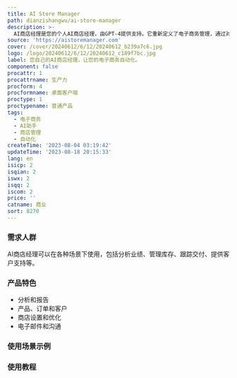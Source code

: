```yaml
---
title: AI Store Manager
path: dianzishangwu/ai-store-manager
description: >-
  AI商店经理是您的个人AI商店经理，由GPT-4提供支持。它重新定义了电子商务管理，通过对话式AI提供服务。它与最流行的电子商务平台兼容，具备丰富的技能集，可以帮助您分析数据、管理产品、订单和客户，以及设置和优化商店功能。它还可以通过邮件进行客户沟通，并支持不同类型和业务模式的电子商务。AI商店经理旨在支持中小型企业，为各种电子商务需求提供定制化的解决方案。
source: 'https://aistoremanager.com'
cover: /cover/20240612/6/12/20240612_b239a7c6.jpg
logo: /logo/20240612/6/12/20240612_c189f7bc.jpg
label: 您自己的AI商店经理，让您的电子商务自动化。
component: false
procattr: 1
procattrname: 生产力
procform: 4
procformname: 桌面客户端
proctype: 1
proctypename: 普通产品
tags:
  - 电子商务
  - AI助手
  - 商店管理
  - 自动化
createTime: '2023-08-04 03:19:42'
updateTime: '2023-08-18 20:15:33'
lang: en
isicp: 2
isqian: 2
iswx: 2
isqq: 2
iscom: 2
price: ''
catname: 商业
sort: 8270
---
```




### 需求人群
AI商店经理可以在各种场景下使用，包括分析业绩、管理库存、跟踪交付、提供客户支持等。

### 产品特色
- 分析和报告
- 产品、订单和客户
- 商店设置和优化
- 电子邮件和沟通

### 使用场景示例


### 使用教程


  
